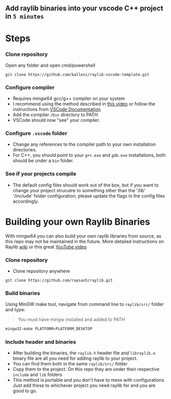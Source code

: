 Add raylib binaries into your vscode C++ project in `5 minutes`
---
# Steps
### Clone repository
Open any folder and open cmd/powershell
```git
git clone https://github.com/kallesi/raylib-vscode-template.git
```
### Configure compiler
- Requires mingw64 gcc/g++ compiler on your system
- I recommend using the method described in [this video](https://youtu.be/oC69vlWofJQ?si=SHjvfVYhuTKK9KMV) or follow the instructions from [VSCode Documentation](https://code.visualstudio.com/docs/cpp/config-mingw)
- Add the compiler `/bin` directory to PATH
- VSCode should now "see" your compiler.
### Configure `.vscode` folder
- Change any references to the compiler path to your own installation directories.
- For C++, you should point to your `g++.exe` and `gdb.exe` installations, both should be under a `bin` folder.
### See if your projects compile
- The default config files should work out of the box, but if you want to change your project strucutre to something other than the '/lib' '/include' folder configuration, please update the flags in the config files accordingly.

# Building your own Raylib Binaries
With mingw64 you can also build your own raylib libraries from source, as this repo may not be maintained in the future. More detailed instructions on Raylib [wiki](https://github.com/raysan5/raylib/wiki/Working-on-Windows/_edit) or this great [YouTube video](https://www.youtube.com/watch?v=HPDLTQ4J_zQ)
### Clone repository
- Clone repository anywhere
```git
git clone https://github.com/raysan5/raylib.git
```
### Build binaries
Using MinGW make tool, navigate from command line to `raylib/src/` folder and type:
> You must have mingw installed and added to PATH
```powershell
mingw32-make PLATFORM=PLATFORM_DESKTOP
```
### Include header and binaries
- After building the binaries, the `raylib.h` header file and `libraylib.a` binary file are all you need for adding raylib to your project.
- You can find them both in the same `raylib/src/` folder
- Copy them to the project. On this repo they are under their respective `include` and `lib` folders
- This method is portable and you don't have to mess with configurations. Just add these to whichever project you need raylib for and you are good to go. 

